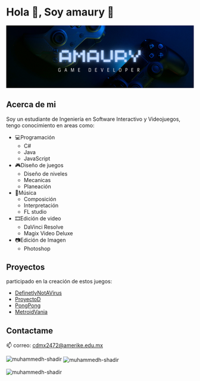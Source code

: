 # Hola 👋, Soy amaury 🐢
![Encabezado](./img/pg1.png)
## Acerca de mi
Soy un estudiante de Ingeniería en Software Interactivo y Videojuegos, tengo conocimiento en areas como:
 - 💻Programación
    - C#
    - Java
    - JavaScript
 - 🎮Diseño de juegos
    - Diseño de niveles
    - Mecanicas
    - Planeación
 - 🎹Música
    - Composición
    - Interpretación
    - FL studio 
 - 🎞️Edición de video
    - DaVinci Resolve 
    - Magix Video Deluxe
 - 📷Edición de Imagen
    - Photoshop
## Proyectos
 participado en la creación de estos juegos:
 - [DefinetlyNotAVirus](https://github.com/amauryxd/DefinitlyNotAVirus-nadasospechoso-)
 - [ProyectoD](https://github.com/amauryxd/ProyectoD)
 - [PongPong](https://github.com/amauryxd/pongxdxd)
 - [MetroidVania](https://github.com/amauryxd/MetroidvaniaAmaury)

## Contactame
📫 correo: cdmx2472@amerike.edu.mx

<p><img align="left" src="https://github-readme-stats.vercel.app/api/top-langs?username=amauryxd&show_icons=true&locale=en&layout=compact&theme=tokyonight" alt="muhammedh-shadir" /></p>
<p>&nbsp;<img align="center" src="https://github-readme-stats.vercel.app/api?username=amauryxd&show_icons=true&locale=en&theme=tokyonight" alt="muhammedh-shadir" /></p>
<p><img align="center" src="https://github-readme-streak-stats.herokuapp.com/?user=amauryxd&theme=tokyonight" alt="muhammedh-shadir" /></p>